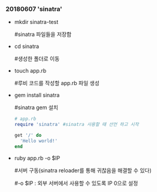 ### 20180607 'sinatra'

* mkdir sinatra-test

  #sinatra 파일들을 저장함

* cd sinatra

  #생성한 폴더로 이동

* touch app.rb

  #루비 코드를 작성할 app.rb 파일 생성

* gem install sinatra

  #sinatra gem 설치

  ```ruby
  # app.rb
  require 'sinatra' #sinatra 사용할 때 선언 하고 시작
  
  get '/' do
    'Hello world!'
  end
  
  ```

* ruby app.rb -o $IP   

  #서버 구동(sinatra reloader를 통해 귀찮음을 해결할 수 있다)

  #-o $IP : 외부 서버에서 사용할 수 있도록 IP 0으로 설정

